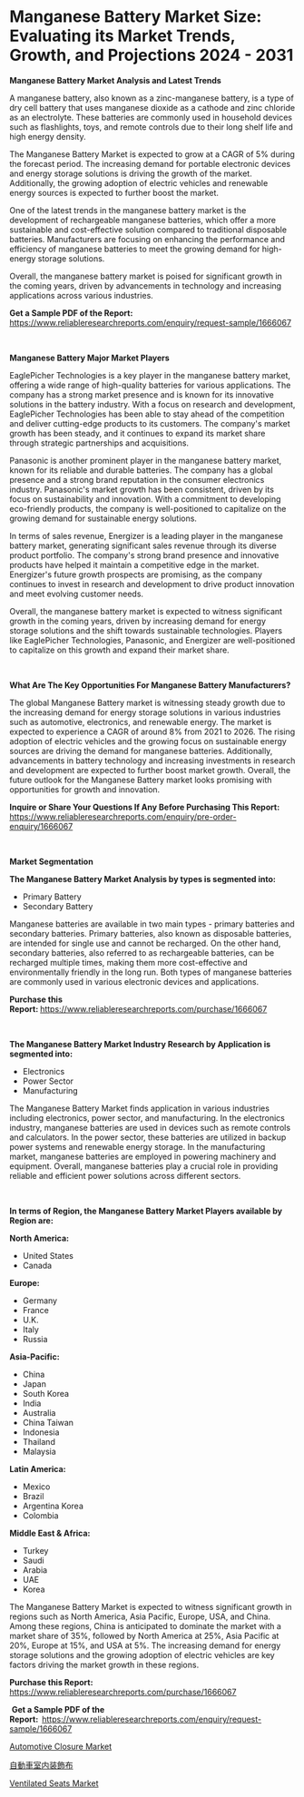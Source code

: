 <p><h1>Manganese Battery Market Size: Evaluating its Market Trends, Growth, and Projections 2024 - 2031</h1></p><p><strong>Manganese Battery Market Analysis and Latest Trends</strong></p>
<p><p>A manganese battery, also known as a zinc-manganese battery, is a type of dry cell battery that uses manganese dioxide as a cathode and zinc chloride as an electrolyte. These batteries are commonly used in household devices such as flashlights, toys, and remote controls due to their long shelf life and high energy density.</p><p>The Manganese Battery Market is expected to grow at a CAGR of 5% during the forecast period. The increasing demand for portable electronic devices and energy storage solutions is driving the growth of the market. Additionally, the growing adoption of electric vehicles and renewable energy sources is expected to further boost the market.</p><p>One of the latest trends in the manganese battery market is the development of rechargeable manganese batteries, which offer a more sustainable and cost-effective solution compared to traditional disposable batteries. Manufacturers are focusing on enhancing the performance and efficiency of manganese batteries to meet the growing demand for high-energy storage solutions.</p><p>Overall, the manganese battery market is poised for significant growth in the coming years, driven by advancements in technology and increasing applications across various industries.</p></p>
<p><strong>Get a Sample PDF of the Report:&nbsp;</strong> <a href="https://www.reliableresearchreports.com/enquiry/request-sample/1666067">https://www.reliableresearchreports.com/enquiry/request-sample/1666067</a></p>
<p>&nbsp;</p>
<p><strong>Manganese Battery Major Market Players</strong></p>
<p><p>EaglePicher Technologies is a key player in the manganese battery market, offering a wide range of high-quality batteries for various applications. The company has a strong market presence and is known for its innovative solutions in the battery industry. With a focus on research and development, EaglePicher Technologies has been able to stay ahead of the competition and deliver cutting-edge products to its customers. The company's market growth has been steady, and it continues to expand its market share through strategic partnerships and acquisitions.</p><p>Panasonic is another prominent player in the manganese battery market, known for its reliable and durable batteries. The company has a global presence and a strong brand reputation in the consumer electronics industry. Panasonic's market growth has been consistent, driven by its focus on sustainability and innovation. With a commitment to developing eco-friendly products, the company is well-positioned to capitalize on the growing demand for sustainable energy solutions.</p><p>In terms of sales revenue, Energizer is a leading player in the manganese battery market, generating significant sales revenue through its diverse product portfolio. The company's strong brand presence and innovative products have helped it maintain a competitive edge in the market. Energizer's future growth prospects are promising, as the company continues to invest in research and development to drive product innovation and meet evolving customer needs.</p><p>Overall, the manganese battery market is expected to witness significant growth in the coming years, driven by increasing demand for energy storage solutions and the shift towards sustainable technologies. Players like EaglePicher Technologies, Panasonic, and Energizer are well-positioned to capitalize on this growth and expand their market share.</p></p>
<p>&nbsp;</p>
<p><strong>What Are The Key Opportunities For Manganese Battery Manufacturers?</strong></p>
<p><p>The global Manganese Battery market is witnessing steady growth due to the increasing demand for energy storage solutions in various industries such as automotive, electronics, and renewable energy. The market is expected to experience a CAGR of around 8% from 2021 to 2026. The rising adoption of electric vehicles and the growing focus on sustainable energy sources are driving the demand for manganese batteries. Additionally, advancements in battery technology and increasing investments in research and development are expected to further boost market growth. Overall, the future outlook for the Manganese Battery market looks promising with opportunities for growth and innovation.</p></p>
<p><strong>Inquire or Share Your Questions If Any Before Purchasing This Report:</strong> <a href="https://www.reliableresearchreports.com/enquiry/pre-order-enquiry/1666067">https://www.reliableresearchreports.com/enquiry/pre-order-enquiry/1666067</a></p>
<p>&nbsp;</p>
<p><strong>Market Segmentation</strong></p>
<p><strong>The Manganese Battery Market Analysis by types is segmented into:</strong></p>
<p><ul><li>Primary Battery</li><li>Secondary Battery</li></ul></p>
<p><p>Manganese batteries are available in two main types - primary batteries and secondary batteries. Primary batteries, also known as disposable batteries, are intended for single use and cannot be recharged. On the other hand, secondary batteries, also referred to as rechargeable batteries, can be recharged multiple times, making them more cost-effective and environmentally friendly in the long run. Both types of manganese batteries are commonly used in various electronic devices and applications.</p></p>
<p><strong>Purchase this Report:&nbsp;</strong><a href="https://www.reliableresearchreports.com/purchase/1666067">https://www.reliableresearchreports.com/purchase/1666067</a></p>
<p>&nbsp;</p>
<p><strong>The Manganese Battery Market Industry Research by Application is segmented into:</strong></p>
<p><ul><li>Electronics</li><li>Power Sector</li><li>Manufacturing</li></ul></p>
<p><p>The Manganese Battery Market finds application in various industries including electronics, power sector, and manufacturing. In the electronics industry, manganese batteries are used in devices such as remote controls and calculators. In the power sector, these batteries are utilized in backup power systems and renewable energy storage. In the manufacturing market, manganese batteries are employed in powering machinery and equipment. Overall, manganese batteries play a crucial role in providing reliable and efficient power solutions across different sectors.</p></p>
<p>&nbsp;</p>
<p><strong>In terms of Region, the Manganese Battery Market Players available by Region are:</strong></p>
<p>
    <p> <strong> North America: </strong>
        <ul>
            <li>United States</li>
            <li>Canada</li>
        </ul>
        </p> 
    <p> <strong> Europe: </strong>
        <ul>
            <li>Germany</li>
            <li>France</li>
            <li>U.K.</li>
            <li>Italy</li>
            <li>Russia</li>
        </ul>
        </p> 
    <p> <strong> Asia-Pacific: </strong>
        <ul>
            <li>China</li>
            <li>Japan</li>
            <li>South Korea</li>
            <li>India</li>
            <li>Australia</li>
            <li>China Taiwan</li>
            <li>Indonesia</li>
            <li>Thailand</li>
            <li>Malaysia</li>
        </ul>
        </p> 
    <p> <strong> Latin America: </strong>
        <ul>
            <li>Mexico</li>
            <li>Brazil</li>
            <li>Argentina Korea</li>
            <li>Colombia</li>
        </ul>
        </p> 
    <p> <strong> Middle East & Africa: </strong>
        <ul>
            <li>Turkey</li>
            <li>Saudi</li>
            <li>Arabia</li>
            <li>UAE</li>
            <li>Korea</li>
        </ul>
    </p>
    </p>
<p><p>The Manganese Battery Market is expected to witness significant growth in regions such as North America, Asia Pacific, Europe, USA, and China. Among these regions, China is anticipated to dominate the market with a market share of 35%, followed by North America at 25%, Asia Pacific at 20%, Europe at 15%, and USA at 5%. The increasing demand for energy storage solutions and the growing adoption of electric vehicles are key factors driving the market growth in these regions.</p></p>
<p><strong>Purchase this Report: </strong><a href="https://www.reliableresearchreports.com/purchase/1666067">https://www.reliableresearchreports.com/purchase/1666067</a></p>
<p>&nbsp;<strong>Get a Sample PDF of the Report:&nbsp;&nbsp;</strong><a href="https://www.reliableresearchreports.com/enquiry/request-sample/1666067">https://www.reliableresearchreports.com/enquiry/request-sample/1666067</a></p>
<p><strong></strong></p>
<p><p><a href="https://issuu.com/reportprime-2/docs/automotive-closure-market-size-2030.pptx">Automotive Closure Market</a></p><p><a href="https://github.com/NashBeahan2023/Market-Research-Report-List-1/blob/main/76637109292.md">自動車室内装飾布</a></p><p><a href="https://issuu.com/reportprime-2/docs/ventilated-seats-market-size-2030.pptx">Ventilated Seats Market</a></p></p>